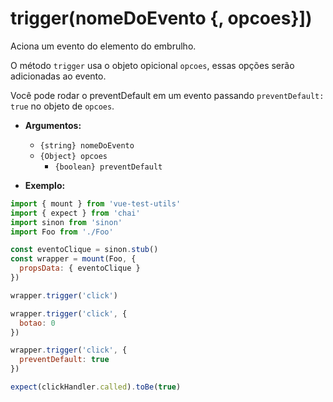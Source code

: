 # trigger(nomeDoEvento {, opcoes}])

Aciona um evento do elemento do embrulho.

O método `trigger` usa o objeto opicional `opcoes`, essas opções serão adicionadas ao evento.

Você pode rodar o preventDefault em um evento passando `preventDefault: true` no objeto de `opcoes`.

- **Argumentos:**
  - `{string} nomeDoEvento`
  - `{Object} opcoes`
    - `{boolean} preventDefault`

- **Exemplo:**

```js
import { mount } from 'vue-test-utils'
import { expect } from 'chai'
import sinon from 'sinon'
import Foo from './Foo'

const eventoClique = sinon.stub()
const wrapper = mount(Foo, {
  propsData: { eventoClique }
})

wrapper.trigger('click')

wrapper.trigger('click', {
  botao: 0
})

wrapper.trigger('click', {
  preventDefault: true
})

expect(clickHandler.called).toBe(true)
```
